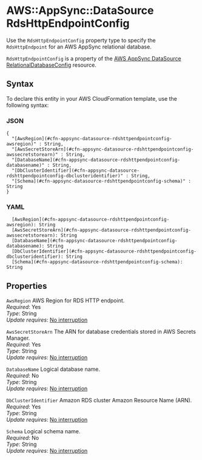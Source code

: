 # AWS::AppSync::DataSource RdsHttpEndpointConfig<a name="aws-properties-appsync-datasource-rdshttpendpointconfig"></a>

Use the `RdsHttpEndpointConfig` property type to specify the `RdsHttpEndpoint` for an AWS AppSync relational database\.

`RdsHttpEndpointConfig` is a property of the [AWS AppSync DataSource RelationalDatabaseConfig](https://docs.aws.amazon.com/AWSCloudFormation/latest/UserGuide/aws-properties-appsync-datasource-relationaldatabaseconfig.html) resource\.

## Syntax<a name="aws-properties-appsync-datasource-rdshttpendpointconfig-syntax"></a>

To declare this entity in your AWS CloudFormation template, use the following syntax:

### JSON<a name="aws-properties-appsync-datasource-rdshttpendpointconfig-syntax.json"></a>

```
{
  "[AwsRegion](#cfn-appsync-datasource-rdshttpendpointconfig-awsregion)" : String,
  "[AwsSecretStoreArn](#cfn-appsync-datasource-rdshttpendpointconfig-awssecretstorearn)" : String,
  "[DatabaseName](#cfn-appsync-datasource-rdshttpendpointconfig-databasename)" : String,
  "[DbClusterIdentifier](#cfn-appsync-datasource-rdshttpendpointconfig-dbclusteridentifier)" : String,
  "[Schema](#cfn-appsync-datasource-rdshttpendpointconfig-schema)" : String
}
```

### YAML<a name="aws-properties-appsync-datasource-rdshttpendpointconfig-syntax.yaml"></a>

```
  [AwsRegion](#cfn-appsync-datasource-rdshttpendpointconfig-awsregion): String
  [AwsSecretStoreArn](#cfn-appsync-datasource-rdshttpendpointconfig-awssecretstorearn): String
  [DatabaseName](#cfn-appsync-datasource-rdshttpendpointconfig-databasename): String
  [DbClusterIdentifier](#cfn-appsync-datasource-rdshttpendpointconfig-dbclusteridentifier): String
  [Schema](#cfn-appsync-datasource-rdshttpendpointconfig-schema): String
```

## Properties<a name="aws-properties-appsync-datasource-rdshttpendpointconfig-properties"></a>

`AwsRegion` <a name="cfn-appsync-datasource-rdshttpendpointconfig-awsregion"></a>
AWS Region for RDS HTTP endpoint\.  
_Required_: Yes  
_Type_: String  
_Update requires_: [No interruption](https://docs.aws.amazon.com/AWSCloudFormation/latest/UserGuide/using-cfn-updating-stacks-update-behaviors.html#update-no-interrupt)

`AwsSecretStoreArn` <a name="cfn-appsync-datasource-rdshttpendpointconfig-awssecretstorearn"></a>
The ARN for database credentials stored in AWS Secrets Manager\.  
_Required_: Yes  
_Type_: String  
_Update requires_: [No interruption](https://docs.aws.amazon.com/AWSCloudFormation/latest/UserGuide/using-cfn-updating-stacks-update-behaviors.html#update-no-interrupt)

`DatabaseName` <a name="cfn-appsync-datasource-rdshttpendpointconfig-databasename"></a>
Logical database name\.  
_Required_: No  
_Type_: String  
_Update requires_: [No interruption](https://docs.aws.amazon.com/AWSCloudFormation/latest/UserGuide/using-cfn-updating-stacks-update-behaviors.html#update-no-interrupt)

`DbClusterIdentifier` <a name="cfn-appsync-datasource-rdshttpendpointconfig-dbclusteridentifier"></a>
Amazon RDS cluster Amazon Resource Name \(ARN\)\.  
_Required_: Yes  
_Type_: String  
_Update requires_: [No interruption](https://docs.aws.amazon.com/AWSCloudFormation/latest/UserGuide/using-cfn-updating-stacks-update-behaviors.html#update-no-interrupt)

`Schema` <a name="cfn-appsync-datasource-rdshttpendpointconfig-schema"></a>
Logical schema name\.  
_Required_: No  
_Type_: String  
_Update requires_: [No interruption](https://docs.aws.amazon.com/AWSCloudFormation/latest/UserGuide/using-cfn-updating-stacks-update-behaviors.html#update-no-interrupt)
